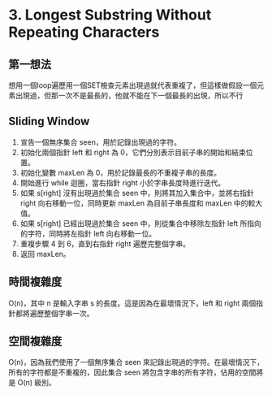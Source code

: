 # 3. Longest Substring Without Repeating Characters
## 第一想法
想用一個loop遍歷用一個SET檢查元素出現過就代表重複了，但這樣做假設一個元素出現過，但那一次不是最長的，他就不能在下一個最長的出現，所以不行
## Sliding Window
1. 宣告一個無序集合 seen，用於記錄出現過的字符。
2. 初始化兩個指針 left 和 right 為 0，它們分別表示目前子串的開始和結束位置。
3. 初始化變數 maxLen 為 0，用於記錄最長的不重複子串的長度。
4. 開始進行 while 迴圈，當右指針 right 小於字串長度時進行迭代。
5. 如果 s[right] 沒有出現過於集合 seen 中，則將其加入集合中，並將右指針 right 向右移動一位，同時更新 maxLen 為目前子串長度和 maxLen 中的較大值。
6. 如果 s[right] 已經出現過於集合 seen 中，則從集合中移除左指針 left 所指向的字符，同時將左指針 left 向右移動一位。
7. 重複步驟 4 到 6，直到右指針 right 遍歷完整個字串。
8. 返回 maxLen。
## 時間複雜度
O(n)，其中 n 是輸入字串 s 的長度。這是因為在最壞情況下，left 和 right 兩個指針都將遍歷整個字串一次。

## 空間複雜度
O(n)，因為我們使用了一個無序集合 seen 來記錄出現過的字符。在最壞情況下，所有的字符都是不重複的，因此集合 seen 將包含字串的所有字符，佔用的空間將是 O(n) 級別。